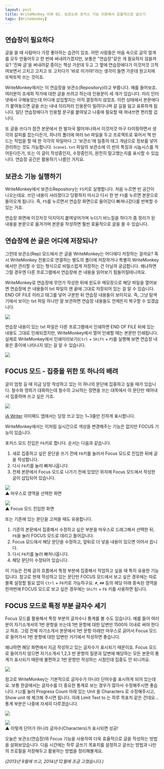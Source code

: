 ```yaml
---
layout: post
title: WriteMonkey 리뷰 02. 보관소와 포커스 기능 이용해서 효율적으로 글쓰기
tags: [Writemonkey]
---
```


<div id="toc"><p class="toc_title"></p></div>

## 연습장이 필요하다

글을 쓸 때 사람마다 가장 좋아하는 습관이 있죠. 어떤 사람들은 마음 속으로 글의 얼개를 모두 만들어두고 한 번에 써내려가겠지만, 보통은 "연습장"같은 게 필요하지 않을까요? '진짜 글'을 써내려갈 종이는 책상 가운데 두고 그 옆에 연습장에다가 이것저것 끄적여보면서 고치고 고치고 또 고치다가 '바로 이거야!'라는 생각이 들면 가운데 원고지에 또박또박 쓰는 것이죠.

WriteMonkey에서는 이 연습장을 보관소(Repository)라고 부릅니다. 예를 들어보죠. 여러분이 조세희 작가에 대한 글을 쓰려고 하는데 인용문이 세 개가 있습니다. 미리 인터넷에서 구해놓았는데 어디에 삽입할지는 아직 결정하지 않았죠. 이런 상태에서 본문에다가 붙여놓으면 글을 쓰는 내내 이리저리 인용문이 밀려다니며 갈 길을 잃고 표류하게 됩니다. 일단 연습장에다가 인용할 문구를 붙여넣고 나중에 필요할 때 꺼내쓰면 편리할 겁니다. 

또 글을 쓰다가 잠깐 본문에서 한 발자국 떨어져나와서 이것저것 마구 타이핑하면서 생각의 갈피를 잡는다든가, 하나의 폴더에 여러 txt 파일을 두고 프로젝트로 묶어서 책 만드는 작업을 할 때 한 각각의 파일마다 그 '보관소'에 일종의 태그 개념으로 정보를 넣어 관리하는 것도 가능합니다. `Scene1.txt` 파일의 보관소에 이 씬의 특징과 시놉시스를 적어둔다든가, 또는 이 글이 작성중인지, 수정중인지, 완전히 탈고했는지를 표시할 수 있습니다. 연습장 공간은 활용하기 나름인 거지요.


## 보관소 기능 실행하기

WriteMonkey에서 보관소Repository는 `F5`키로 실행합니다. 처음 누르면 빈 공간이 나오는데요. 쓰던 내용이 사라졌다고 당황하지 마시고 다시 한 번 `F5`를 누르면 본문으로 돌아오게 됩니다. 즉, `F5`를 누르면서 연습장 화면으로 들어갔다 빠져나갔다를 반복할 수 있는 거죠. 

연습장 화면에 이것저것 덕지덕지 붙여넣어가며 누더기 바느질을 하다가 좀 정리가 된 내용을 본문으로 옮겨가며 본문을 작성하면 훨씬 효율적으로 글을 쓸 수 있습니다. 


## 연습장에 쓴 글은 어디에 저장되나?

그런데 보관소(Rep) 모드에서 쓴 글을 WriteMonkey는 어디에다 저장하는 걸까요? 혹시 WriteMonkey 전용으로 연결하는 별도의 폴더에 저장하거나 특별히 WriteMonkey에서만 관리할 수 있는 형식으로 비밀스럽게 저장하는 건 아닐까 궁금합니다. 왜냐하면 그럴 경우엔 다른 프로그램에서 연습장에 쓴 내용을 읽어보기 힘들어질테니까요. 

WriteMonkey로 연습장에 무언가 작성한 뒤에 윈도우 메모장으로 해당 파일을 열어보면 연습장에 쓴 내용들이 txt 파일의 맨 끝에 그대로 저장되어 있는 걸 알 수 있습니다. END OF FILE 이라고 태그를 넣어 구분한 뒤 연습장 내용들이 보이지요. 즉, 그냥 탐색기에서 보이는 txt 파일 하나만 잘 보관하면 연습장 내용들도 언제든지 복구할 수 있겠습니다. 

![](http://farm4.staticflickr.com/3723/9865568505_5df08de4d2_z.jpg)

연습장 내용이 있는 txt 파일은 다른 프로그램에서 인쇄하면 END OF FILE 뒤에 있는 내용도 그대로 인쇄되겠지만, WriteMonkey에서 열어 인쇄할 때는 본문만 인쇄됩니다. 실제로 WriteMonkey에서 인쇄미리보기(`Ctrl` + `Shift` + `P`)를 실행해 보면 연습장 내용은 종이에 나타나지 않는 걸 알 수 있습니다. 

![](http://farm8.staticflickr.com/7410/9865585636_dc59a311cb_z.jpg)


## FOCUS 모드 - 집중을 위한 또 하나의 배려

글이 엄청 길 때 지금 당장 작성하고 있는 이 하나의 문단에 집중하고 싶을 때가 있습니다. 철수와 영희가 대화하는데 철수의 고뇌하는 장면을 쓰는 대목에서 이 문단만 떼어내서 집중하며 쓰고 싶은 거죠. 

![](http://farm3.staticflickr.com/2833/9865576624_85de62d67b_n.jpg)


[iA Writer](https://itunes.apple.com/en/app/ia-writer/id392502056?mt=8) 아이패드 앱에서는 당장 쓰고 있는 1~3줄만 진하게 표시합니다.

WriteMonkey에서는 이처럼 실시간으로 색상을 변경해주는 기능은 없지만 FOCUS 기능이 있습니다. 

포커스 모드 진입은 `F6`키로 합니다. 순서는 다음과 같습니다. 

1. 새로 집중하고 싶은 문단을 쓰기 전에 `F6`키를 눌러서 Focus 모드로 진입한 뒤에 글을 작성합니다. 
2. 다시 `F6`키를 눌러 빠져나옵니다. 
3. 전체 본문에서 Focus 모드로 나가기 전에 있었던 위치에 Focus 모드에서 작성한 글이 삽입되어 있습니다. 

![](http://farm4.staticflickr.com/3830/9865584406_0ff4d00b64.jpg)   
▲ 마우스로 영역을 선택한 화면

![](http://farm8.staticflickr.com/7355/9865567165_b97f3ba8ea.jpg)   
▲ Focus 모드 진입한 화면   

또는 기존에 있는 문단을 고쳐쓸 때도 유용합니다. 

1. 기존의 본문에서 집중해서 수정하고 싶은 부분을 마우스로 드래그해서 선택한 뒤, `F6`을 눌러 FOCUS 모드로 데리고 들어갑니다. 
2. Focus 모드에서 해당 문단을 수정하고, 앞뒤로 더 넣을 내용이 있으면 이어서 씁니다. 
3. 다시 `F6`키를 눌러 빠져나옵니다. 
4. 해당 문단이 수정되어 있습니다. 

이 기능은 전체 글의 흐름에서 특정 부분에 집중해서 작업하고 싶을 때 특히 유용한 기능입니다. 참고로 현재 작성하고 있는 문단만 FOCUS 모드에서 보고 싶은 경우에는 따로 블록 설정할 필요 없이 `Ctrl` + `F6`키로 가능하구요. `#`, `##` 등의 헤딩 아래 종속된 영역을 한꺼번에 FOCUS 모드로 보고 싶은 경우에는 `Shift` + `F6` 키를 사용하면 됩니다. 


## FOCUS 모드로 특정 부분 글자수 세기

Focus 모드를 활용해서 특정 부분의 글자수나 통계를 볼 수도 있습니다. 예를 들어 여러분이 자기소개서의 1번 문항을 쓰는데 1번 문항에 대한 답변만 1500자 이내로 써야 한다고 하죠. 그럼 전체 자기소개서 본문에서 1번 문항 아래만 마우스로 긁어서 Focus 모드로 들어가서 1번 문항에 대한 답변만 거기에서 작성하면 좋습니다. 

왜냐하면 해당 화면에서 지금 작성하고 있는 글자수가 표시되기 때문이죠. Focus 모드로 들어가지 않으면 자기소개서 1,2,3 번 문항의 질문과 답변에 해당하는 모든 본문의 통계가 표시되기 때문에 불편하고 1번 문항만 작성하는 시점인데 집중도 안 되니까요. 

![](http://farm8.staticflickr.com/7417/9865575804_feb3df0493_z.jpg)


참고로 WriteMonkey는 기본적으로 글자수가 아니라 단어수를 표시하게 되어 있는데요. 보통 한글에서는 글자수를 더 중요한 통계로 보는 경우가 많아서 수정해주시면 좋습니다. `F12`를 눌러 Progress Count 아래 있는 Unit 을 Characters 로 수정해주시고, Show unit 에 체크해 주시면 됩니다. 아래 Limit Text to 는 하루 목표치 같은 건데요... 통계 부분은 나중에 자세히 다루겠습니다. 

![](http://farm3.staticflickr.com/2875/9865676023_8af0861a67.jpg)

![](http://farm4.staticflickr.com/3740/9865566915_9b22927832_o.png)   
 ▲ 이렇게 단어가 아니라 글자수(Characters)가 표시되면 성공!

오늘은 보관소(연습장)와 Focus 기능을 사용하여 더욱 효율적으로 글을 작성하는 방법을 살펴보았습니다. 다음 시간에는 하루 글쓰기 목표치를 설정하고 글쓰는 방법과 나만의 프로필을 저장해두고 활용하는 방법을 정리해볼게요. 

*(2013년 9월에 쓰고, 2014년 12월에 조금 고쳤습니다.)*
